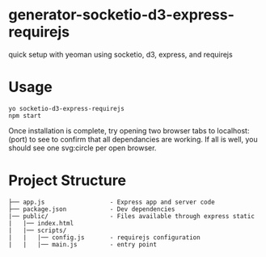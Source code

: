 # generator-socketio-d3-express-requirejs
quick setup with yeoman using socketio, d3, express, and requirejs

# Usage
```
yo socketio-d3-express-requirejs
npm start
```

Once installation is complete, try opening two browser tabs to localhost:(port) to see to confirm that all dependancies are working.
If all is well, you should see one svg:circle per open browser.

# Project Structure
```
├── app.js                  - Express app and server code
├── package.json            - Dev dependencies
|── public/                 - Files available through express static
|   |── index.html          
|   |── scripts/
|   |   |── config.js       - requirejs configuration
|   |   |── main.js         - entry point
```
